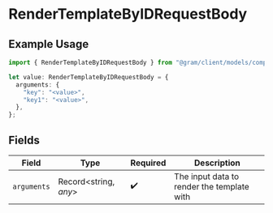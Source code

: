 # RenderTemplateByIDRequestBody

## Example Usage

```typescript
import { RenderTemplateByIDRequestBody } from "@gram/client/models/components";

let value: RenderTemplateByIDRequestBody = {
  arguments: {
    "key": "<value>",
    "key1": "<value>",
  },
};
```

## Fields

| Field                                      | Type                                       | Required                                   | Description                                |
| ------------------------------------------ | ------------------------------------------ | ------------------------------------------ | ------------------------------------------ |
| `arguments`                                | Record<string, *any*>                      | :heavy_check_mark:                         | The input data to render the template with |